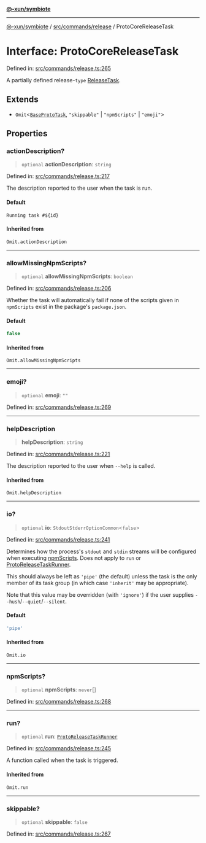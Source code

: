 [**@-xun/symbiote**](../../../../README.md)

***

[@-xun/symbiote](../../../../README.md) / [src/commands/release](../README.md) / ProtoCoreReleaseTask

# Interface: ProtoCoreReleaseTask

Defined in: [src/commands/release.ts:265](https://github.com/Xunnamius/symbiote/blob/726d79e4b4249d13e12a53938af9a921099a47e6/src/commands/release.ts#L265)

A partially defined release-`type` [ReleaseTask](../type-aliases/ReleaseTask.md).

## Extends

- `Omit`\<[`BaseProtoTask`](BaseProtoTask.md), `"skippable"` \| `"npmScripts"` \| `"emoji"`\>

## Properties

### actionDescription?

> `optional` **actionDescription**: `string`

Defined in: [src/commands/release.ts:217](https://github.com/Xunnamius/symbiote/blob/726d79e4b4249d13e12a53938af9a921099a47e6/src/commands/release.ts#L217)

The description reported to the user when the task is run.

#### Default

`Running task #${id}`

#### Inherited from

`Omit.actionDescription`

***

### allowMissingNpmScripts?

> `optional` **allowMissingNpmScripts**: `boolean`

Defined in: [src/commands/release.ts:206](https://github.com/Xunnamius/symbiote/blob/726d79e4b4249d13e12a53938af9a921099a47e6/src/commands/release.ts#L206)

Whether the task will automatically fail if none of the scripts given in
`npmScripts` exist in the package's `package.json`.

#### Default

```ts
false
```

#### Inherited from

`Omit.allowMissingNpmScripts`

***

### emoji?

> `optional` **emoji**: `""`

Defined in: [src/commands/release.ts:269](https://github.com/Xunnamius/symbiote/blob/726d79e4b4249d13e12a53938af9a921099a47e6/src/commands/release.ts#L269)

***

### helpDescription

> **helpDescription**: `string`

Defined in: [src/commands/release.ts:221](https://github.com/Xunnamius/symbiote/blob/726d79e4b4249d13e12a53938af9a921099a47e6/src/commands/release.ts#L221)

The description reported to the user when `--help` is called.

#### Inherited from

`Omit.helpDescription`

***

### io?

> `optional` **io**: `StdoutStderrOptionCommon`\<`false`\>

Defined in: [src/commands/release.ts:241](https://github.com/Xunnamius/symbiote/blob/726d79e4b4249d13e12a53938af9a921099a47e6/src/commands/release.ts#L241)

Determines how the process's `stdout` and `stdin` streams will be
configured when executing [npmScripts](BaseProtoTask.md#npmscripts). Does not apply to `run` or
[ProtoReleaseTaskRunner](../type-aliases/ProtoReleaseTaskRunner.md).

This should always be left as `'pipe'` (the default) unless the task is the
only member of its task group (in which case `'inherit'` may be
appropriate).

Note that this value may be overridden (with `'ignore'`) if the user
supplies `--hush`/`--quiet`/`--silent`.

#### Default

```ts
'pipe'
```

#### Inherited from

`Omit.io`

***

### npmScripts?

> `optional` **npmScripts**: `never`[]

Defined in: [src/commands/release.ts:268](https://github.com/Xunnamius/symbiote/blob/726d79e4b4249d13e12a53938af9a921099a47e6/src/commands/release.ts#L268)

***

### run?

> `optional` **run**: [`ProtoReleaseTaskRunner`](../type-aliases/ProtoReleaseTaskRunner.md)

Defined in: [src/commands/release.ts:245](https://github.com/Xunnamius/symbiote/blob/726d79e4b4249d13e12a53938af9a921099a47e6/src/commands/release.ts#L245)

A function called when the task is triggered.

#### Inherited from

`Omit.run`

***

### skippable?

> `optional` **skippable**: `false`

Defined in: [src/commands/release.ts:267](https://github.com/Xunnamius/symbiote/blob/726d79e4b4249d13e12a53938af9a921099a47e6/src/commands/release.ts#L267)
